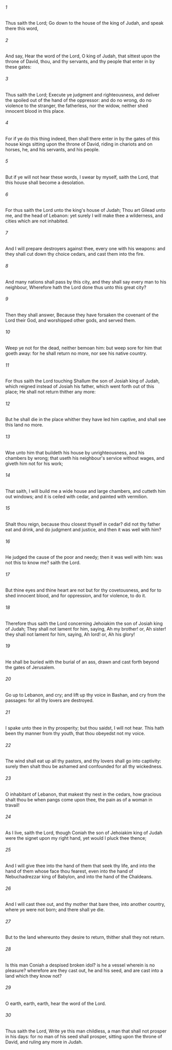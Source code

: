 ###### 1
Thus saith the Lord; Go down to the house of the king of Judah, and speak there this word,

###### 2
And say, Hear the word of the Lord, O king of Judah, that sittest upon the throne of David, thou, and thy servants, and thy people that enter in by these gates:

###### 3
Thus saith the Lord; Execute ye judgment and righteousness, and deliver the spoiled out of the hand of the oppressor: and do no wrong, do no violence to the stranger, the fatherless, nor the widow, neither shed innocent blood in this place.

###### 4
For if ye do this thing indeed, then shall there enter in by the gates of this house kings sitting upon the throne of David, riding in chariots and on horses, he, and his servants, and his people.

###### 5
But if ye will not hear these words, I swear by myself, saith the Lord, that this house shall become a desolation.

###### 6
For thus saith the Lord unto the king's house of Judah; Thou art Gilead unto me, and the head of Lebanon: yet surely I will make thee a wilderness, and cities which are not inhabited.

###### 7
And I will prepare destroyers against thee, every one with his weapons: and they shall cut down thy choice cedars, and cast them into the fire.

###### 8
And many nations shall pass by this city, and they shall say every man to his neighbour, Wherefore hath the Lord done thus unto this great city?

###### 9
Then they shall answer, Because they have forsaken the covenant of the Lord their God, and worshipped other gods, and served them.

###### 10
Weep ye not for the dead, neither bemoan him: but weep sore for him that goeth away: for he shall return no more, nor see his native country.

###### 11
For thus saith the Lord touching Shallum the son of Josiah king of Judah, which reigned instead of Josiah his father, which went forth out of this place; He shall not return thither any more:

###### 12
But he shall die in the place whither they have led him captive, and shall see this land no more.

###### 13
Woe unto him that buildeth his house by unrighteousness, and his chambers by wrong; that useth his neighbour's service without wages, and giveth him not for his work;

###### 14
That saith, I will build me a wide house and large chambers, and cutteth him out windows; and it is ceiled with cedar, and painted with vermilion.

###### 15
Shalt thou reign, because thou closest thyself in cedar? did not thy father eat and drink, and do judgment and justice, and then it was well with him?

###### 16
He judged the cause of the poor and needy; then it was well with him: was not this to know me? saith the Lord.

###### 17
But thine eyes and thine heart are not but for thy covetousness, and for to shed innocent blood, and for oppression, and for violence, to do it.

###### 18
Therefore thus saith the Lord concerning Jehoiakim the son of Josiah king of Judah; They shall not lament for him, saying, Ah my brother! or, Ah sister! they shall not lament for him, saying, Ah lord! or, Ah his glory!

###### 19
He shall be buried with the burial of an ass, drawn and cast forth beyond the gates of Jerusalem.

###### 20
Go up to Lebanon, and cry; and lift up thy voice in Bashan, and cry from the passages: for all thy lovers are destroyed.

###### 21
I spake unto thee in thy prosperity; but thou saidst, I will not hear. This hath been thy manner from thy youth, that thou obeyedst not my voice.

###### 22
The wind shall eat up all thy pastors, and thy lovers shall go into captivity: surely then shalt thou be ashamed and confounded for all thy wickedness.

###### 23
O inhabitant of Lebanon, that makest thy nest in the cedars, how gracious shalt thou be when pangs come upon thee, the pain as of a woman in travail!

###### 24
As I live, saith the Lord, though Coniah the son of Jehoiakim king of Judah were the signet upon my right hand, yet would I pluck thee thence;

###### 25
And I will give thee into the hand of them that seek thy life, and into the hand of them whose face thou fearest, even into the hand of Nebuchadrezzar king of Babylon, and into the hand of the Chaldeans.

###### 26
And I will cast thee out, and thy mother that bare thee, into another country, where ye were not born; and there shall ye die.

###### 27
But to the land whereunto they desire to return, thither shall they not return.

###### 28
Is this man Coniah a despised broken idol? is he a vessel wherein is no pleasure? wherefore are they cast out, he and his seed, and are cast into a land which they know not?

###### 29
O earth, earth, earth, hear the word of the Lord.

###### 30
Thus saith the Lord, Write ye this man childless, a man that shall not prosper in his days: for no man of his seed shall prosper, sitting upon the throne of David, and ruling any more in Judah.

